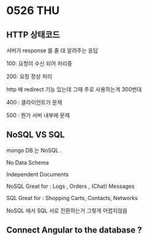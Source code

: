 # 0526 THU

## HTTP 상태코드 

 서버가 response 를 줄 대 알려주는 응답 

100: 요청이 수신 되어 처리중 

200: 요청 정상 처리 

 http 에 redirect 기능 있는데 그때 주로 사용하는게 300번대 

 400 : 클라이언트가 문제 

 500 : 뭔가 서버 내부에 문제 


## NoSQL VS SQL 

mongo DB 는 NoSQL .

No Data Schema 

Independent Documents 

NoSQL Great for : Logs , Orders , (Chat) Messages

SQL Great for : Shopping Carts, Contacts, Networks

NoSQL 에서 SQL 서로 전환하는거 그렇게 어렵지않음

## Connect Angular to the database ? 

